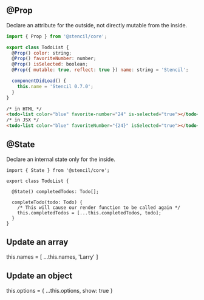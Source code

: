 ## @Prop

Declare an attribute for the outside, not directly mutable from the inside.

```js
import { Prop } from '@stencil/core';

export class TodoList {
  @Prop() color: string;
  @Prop() favoriteNumber: number;
  @Prop() isSelected: boolean;
  @Prop({ mutable: true, reflect: true }) name: string = 'Stencil';

  componentDidLoad() {
    this.name = 'Stencil 0.7.0';
  }
}
```

```html
/* in HTML */
<todo-list color="blue" favorite-number="24" is-selected="true"></todo-list>
/* in JSX */
<todo-list color="blue" favoriteNumber="{24}" isSelected="true"></todo-list>
```

## @State

Declare an internal state only for the inside.

```
import { State } from '@stencil/core';

export class TodoList {

  @State() completedTodos: Todo[];

  completeTodo(todo: Todo) {
    /* This will cause our render function to be called again */
    this.completedTodos = [...this.completedTodos, todo];
  }
}
```

## Update an array

this.names = [ ...this.names, 'Larry' ]

## Update an object

this.options = { ...this.options, show: true }
